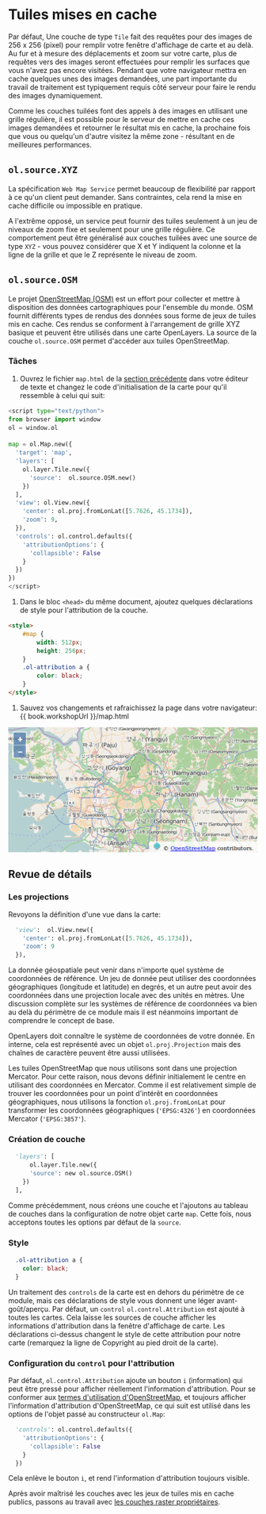 # Tuiles mises en cache

Par défaut, Une couche de type `Tile` fait des requêtes pour des images de 256 x 256 (pixel) pour remplir votre fenêtre d'affichage de carte et au delà. Au fur et à mesure des déplacements et zoom sur votre carte, plus de requêtes vers des images seront effectuées pour remplir les surfaces que vous n'avez pas encore visitées. Pendant que votre navigateur mettra en cache quelques unes des images demandées, une part importante du travail de traitement est typiquement requis côté serveur pour faire le rendu des images dynamiquement.

Comme les couches tuilées font des appels à des images en utilisant une grille régulière, il est possible pour le serveur de mettre en cache ces images demandées et retourner le résultat mis en cache, la prochaine fois que vous ou quelqu'un d'autre visitez la même zone - résultant en de meilleures performances.

## `ol.source.XYZ`

La spécification `Web Map Service` permet beaucoup de flexibilité par rapport à ce qu'un client peut demander. Sans contraintes, cela rend la mise en cache difficile ou impossible en pratique.

A l'extrême opposé, un service peut fournir des tuiles seulement à un jeu de niveaux de zoom fixe et seulement pour une grille régulière. Ce comportement peut être généralisé aux couches tuilées avec une source  de type `XYZ` - vous pouvez considérer que X et Y indiquent la colonne et la ligne de la grille et que le Z représente le niveau de zoom.

## `ol.source.OSM`

Le projet [OpenStreetMap (OSM)](http://www.openstreetmap.org/) est un effort  pour collecter et mettre à disposition des données cartographiques pour l'ensemble du monde. OSM fournit différents types de rendus des données sous forme de jeux de tuiles mis en cache. Ces rendus se conforment à l'arrangement de grille XYZ basique et peuvent être utilisés dans une carte OpenLayers. La source de la couche `ol.source.OSM` permet d'accéder aux tuiles OpenStreetMap.

### Tâches

1. Ouvrez le fichier `map.html` de la [section précédente](wms.md) dans votre éditeur de texte et changez le code d'initialisation de la carte pour qu'il ressemble à celui qui suit:

```python
<script type="text/python">
from browser import window
ol = window.ol

map = ol.Map.new({
  'target': 'map',
  'layers': [
    ol.layer.Tile.new({
      'source':  ol.source.OSM.new()
    })
  ],
  'view': ol.View.new({
    'center': ol.proj.fromLonLat([5.7626, 45.1734]),
    'zoom': 9,
  }),
  'controls': ol.control.defaults({
    'attributionOptions': {
      'collapsible': False
    }
  })
})
</script>
  ```

1. Dans le bloc `<head>` du même document, ajoutez quelques déclarations de style pour l'attribution de la couche.

```html
<style>
    #map {
        width: 512px;
        height: 256px;
    }
    .ol-attribution a {
        color: black;
    }
</style>
```

1. Sauvez vos changements et rafraichissez la page dans votre navigateur: {{ book.workshopUrl }}/map.html

  ![Une couche tuilée avec une source de type OSM](cached1.png)

## Revue de détails

### Les projections

Revoyons la définition d'une vue dans la carte:

```python
  'view':  ol.View.new({
    'center': ol.proj.fromLonLat([5.7626, 45.1734]),
    'zoom': 9
  }),
```

La donnée géospatiale peut venir dans n'importe quel système de coordonnées de référence. Un jeu de donnée peut utiliser des coordonnées géographiques (longitude et latitude) en degrés, et un autre peut avoir des coordonnées dans une projection locale avec des unités en mètres. Une discussion complète sur les systèmes de référence de coordonnées va bien au delà du périmètre de ce module mais il est néanmoins important de comprendre le concept de base.

OpenLayers doit connaître le système de coordonnées de votre donnée. En interne, cela est représenté avec un objet `ol.proj.Projection` mais des chaînes de caractère peuvent être aussi utilisées.

Les tuiles OpenStreetMap que nous utilisons sont dans une projection Mercator. Pour cette raison, nous devons définir initialement le centre en utilisant des coordonnées en Mercator. Comme il est relativement simple de trouver les coordonnées pour un point d'intérêt en coordonnées géographiques, nous utilisons la fonction `ol.proj.fromLonLat` pour transformer les coordonnées géographiques (`'EPSG:4326'`) en coordonnées Mercator (`'EPSG:3857'`).

### Création de couche

```python
  'layers': [
      ol.layer.Tile.new({
      'source': new ol.source.OSM()
    })
  ],
```

Comme précédemment, nous créons une couche et l'ajoutons au tableau de couches dans la configuration de notre objet carte `map`. Cette fois, nous acceptons toutes les options par défaut de la `source`.

### Style

```css
  .ol-attribution a {
    color: black;
  }
```

Un traitement des `controls` de la carte est en dehors du périmètre de ce module, mais ces déclarations de style vous donnent une léger avant-goût/aperçu. Par défaut, un `control` `ol.control.Attribution` est ajouté à toutes les cartes. Cela laisse les sources de couche afficher les informations d'attribution dans la fenêtre d'affichage de carte. Les déclarations ci-dessus changent le style de cette attribution pour notre carte (remarquez la ligne de Copyright au pied droit de la carte).

### Configuration du `control` pour l'attribution

Par défaut, `ol.control.Attribution` ajoute un bouton `i` (information) qui peut être pressé pour afficher réellement l'information d'attribution. Pour se conformer aux [termes d'utilisation d'OpenStreetMap](http://wiki.openstreetmap.org/wiki/FR:Questions_fr%C3%A9quentes_l%C3%A9gales), et toujours afficher l'information d'attribution d'OpenStreetMap, ce qui suit est utilisé dans les options de l'objet passé au constructeur `ol.Map`:

```python
  'controls': ol.control.defaults({
    'attributionOptions': {
      'collapsible': False
    }
  })
```

Cela enlève le bouton `i`, et rend l'information d'attribution toujours visible.

Après avoir maîtrisé les couches avec les jeux de tuiles mis en cache publics, passons au travail avec [les couches raster propriétaires](proprietary.md).
